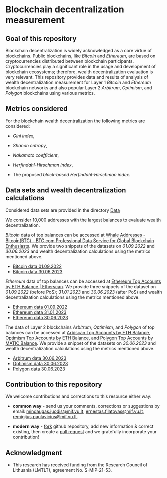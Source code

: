 # Blockchain decentralization measurement

## Goal of this repository

Blockchain decentralization is widely acknowledged as a core virtue of blockchains. Public blockchains, like *Bitcoin* and *Ethereum*, are based on cryptocurrencies distributed between blockchain participants. Cryptocurrencies play a significant role in the usage and development of blockchain ecosystems; therefore, wealth decentralization evaluation is very relevant. This repository provides data and results of analysis of wealth decentralization measurement for Layer 1 *Bitcoin* and *Ethereum* blockchain networks and also popular Layer 2  *Arbitrum*, *Optimism*, and *Polygon* blockchains using various metrics.

## Metrics considered

For the blockchain wealth decentralization the following metrics are considered:

- *Gini index,*
  
- *Shanon entropy*,
  
- *Nakamoto coefficient*,
  
- *Herfindahl-Hirschman index*,
  
- The proposed *block-based Herfindahl-Hirschman index*.
  

## Data sets and wealth decentralization calculations
Considered data sets are provided in the directory [Data](Data/)

We consider 10,000 addresses with the largest balances to evaluate wealth decentralization.

*Bitcoin* data of top balances can be accessed at [Whale Addresses - Bitcoin(BTC) - BTC.com Professional Data Service for Global Blockchain Enthusiasts](https://explorer.btc.com/btc/top-address). We provide two snippets of the datasets on *01.09.2022* and *30.06.2023* and wealth decentralization calculations using the metrics mentioned above.

- [Bitcoin data 01.09.2022](Data/BTC-Top10000-balances-01.09.2022.xlsx)
- [Bitcoin data 30.06.2023](Data/BTC-Top10000-balances-30.06.2023.xlsx)

*Ethereum* data of top balances can be accessed at [Ethereum Top Accounts by ETH Balance | Etherscan](https://etherscan.io/accounts). We provide three snippets of the dataset on *01.09.2022* (before PoS); *31.01.2023* and *30.06.2023* (after PoS) and wealth decentralization calculations using the metrics mentioned above.

- [Ethereum data 01.09.2022](Data/ETH-PoW-Top10000-balances-01.09.2022.xlsx)
- [Ethereum data 31.01.2023](Data/ETH-PoS-Top10000-balances-31.01.2023.xlsx)
- [Ethereum data 30.06.2023](Data/ETH-PoS-Top10000-balances-30.06.2023.xlsx)

The data of Layer 2 blockchains *Arbitrum*, *Optimism*, and *Polygon*  of top balances can be accessed at [Arbiscan Top Accounts by ETH Balance](https://arbiscan.io/accounts), [Optimism Top Accounts by ETH Balance](https://optimistic.etherscan.io/accounts), and [Polygon Top Accounts by MATIC Balance](https://polygonscan.com/accounts). We provide a snippet of the datasets on *30.06.2023* and wealth decentralization calculations using the metrics mentioned above.

- [Arbitrum data 30.06.2023](Data/Arbitrum-Top10000-balances-30.06.2023.xlsx)
- [Optimism data 30.06.2023](Data/Optimism-Top10000-balances-30.06.2023.xlsx)
- [Polygon data 30.06.2023](Data/Matic-Top10000-balances-30.06.2023.xlsx)
## Contribution to this repository

We welcome contributions and corrections to this resource either way:

- **common way** - send us your comments, corrections or suggestions by email: [mindaugas.juodis@mif.vu.lt](mailto:mindaugas.juodis@mif.vu.lt), [ernestas.filatovas@mif.vu.lt](mailto:ernestas.filatovas@mif.vu.lt), [remigijus.paulavicius@mif.vu.lt](mailto:remigijus.paulavicius@mif.vu.lt).
  
- **modern way** - [fork](https://help.github.com/articles/fork-a-repo/) github repository, add new information & correct existing, then create a [pull request](https://help.github.com/articles/creating-a-pull-request-from-a-fork/) and we gratefully incorporate your contribution!
  

## Acknowledgment

- This research has received funding from the Research Council of Lithuania (LMTLT), agreement No. S-MIP-21-53.
